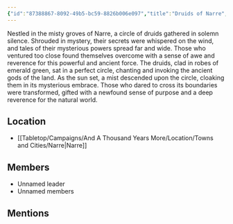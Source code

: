 ```yaml
---
{"id":"87388867-8092-49b5-bc59-8826b006e097","title":"Druids of Narre","description":"Nestled in the misty groves of Narre, a circle of druids gathered in solemn silence. Shrouded in mystery, their secrets were whispered on the wind, and tales of their mysterious powers spread far and wide.","publish":true,"date_created":"Thursday, March 2nd 2023, 5:53:45 pm","date_modified":"Wednesday, April 10th 2024, 9:03:21 pm","cssclasses":["mado-heading"],"path":"Tabletop/Campaigns/And A Thousand Years More/Faction/Narre/Druids of Narre.md","permalink":"/tabletop/campaigns/and-a-thousand-years-more/faction/narre/druids-of-narre/","PassFrontmatter":true}
---
```



Nestled in the misty groves of Narre, a circle of druids gathered in solemn silence. Shrouded in mystery, their secrets were whispered on the wind, and tales of their mysterious powers spread far and wide. Those who ventured too close found themselves overcome with a sense of awe and reverence for this powerful and ancient force. The druids, clad in robes of emerald green, sat in a perfect circle, chanting and invoking the ancient gods of the land. As the sun set, a mist descended upon the circle, cloaking them in its mysterious embrace. Those who dared to cross its boundaries were transformed, gifted with a newfound sense of purpose and a deep reverence for the natural world.

## Location

- [[Tabletop/Campaigns/And A Thousand Years More/Location/Towns and Cities/Narre\|Narre]]

## Members

- Unnamed leader
- Unnamed members

## Mentions


